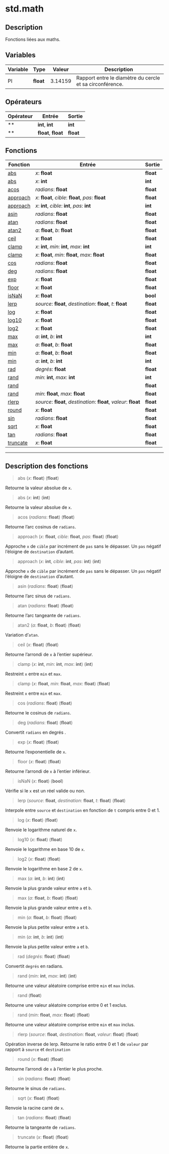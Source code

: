 # std.math

## Description
Fonctions liées aux maths.
## Variables
|Variable|Type|Valeur|Description|
|-|-|-|-|
|PI|**float**|3.14159|Rapport entre le diamètre du cercle et sa circonférence.|
## Opérateurs
|Opérateur|Entrée|Sortie|
|-|-|-|
|**|**int**, **int**|**int**|
|**|**float**, **float**|**float**|
## Fonctions
|Fonction|Entrée|Sortie|
|-|-|-|
|[abs](#func_0)|*x*: **float**|**float**|
|[abs](#func_1)|*x*: **int**|**int**|
|[acos](#func_2)|*radians*: **float**|**float**|
|[approach](#func_3)|*x*: **float**, *cible*: **float**, *pas*: **float**|**float**|
|[approach](#func_4)|*x*: **int**, *cible*: **int**, *pas*: **int**|**int**|
|[asin](#func_5)|*radians*: **float**|**float**|
|[atan](#func_6)|*radians*: **float**|**float**|
|[atan2](#func_7)|*a*: **float**, *b*: **float**|**float**|
|[ceil](#func_8)|*x*: **float**|**float**|
|[clamp](#func_9)|*x*: **int**, *min*: **int**, *max*: **int**|**int**|
|[clamp](#func_10)|*x*: **float**, *min*: **float**, *max*: **float**|**float**|
|[cos](#func_11)|*radians*: **float**|**float**|
|[deg](#func_12)|*radians*: **float**|**float**|
|[exp](#func_13)|*x*: **float**|**float**|
|[floor](#func_14)|*x*: **float**|**float**|
|[isNaN](#func_15)|*x*: **float**|**bool**|
|[lerp](#func_16)|*source*: **float**, *destination*: **float**, *t*: **float**|**float**|
|[log](#func_17)|*x*: **float**|**float**|
|[log10](#func_18)|*x*: **float**|**float**|
|[log2](#func_19)|*x*: **float**|**float**|
|[max](#func_20)|*a*: **int**, *b*: **int**|**int**|
|[max](#func_21)|*a*: **float**, *b*: **float**|**float**|
|[min](#func_22)|*a*: **float**, *b*: **float**|**float**|
|[min](#func_23)|*a*: **int**, *b*: **int**|**int**|
|[rad](#func_24)|*degrés*: **float**|**float**|
|[rand](#func_25)|*min*: **int**, *max*: **int**|**int**|
|[rand](#func_26)||**float**|
|[rand](#func_27)|*min*: **float**, *max*: **float**|**float**|
|[rlerp](#func_28)|*source*: **float**, *destination*: **float**, *valeur*: **float**|**float**|
|[round](#func_29)|*x*: **float**|**float**|
|[sin](#func_30)|*radians*: **float**|**float**|
|[sqrt](#func_31)|*x*: **float**|**float**|
|[tan](#func_32)|*radians*: **float**|**float**|
|[truncate](#func_33)|*x*: **float**|**float**|


***
## Description des fonctions

<a id="func_0"></a>
> abs (*x*: **float**) (**float**)

Retourne la valeur absolue de `x`.

<a id="func_1"></a>
> abs (*x*: **int**) (**int**)

Retourne la valeur absolue de `x`.

<a id="func_2"></a>
> acos (*radians*: **float**) (**float**)

Retourne l’arc cosinus de `radians`.

<a id="func_3"></a>
> approach (*x*: **float**, *cible*: **float**, *pas*: **float**) (**float**)

Approche `x` de `cible` par incrément de `pas` sans le dépasser.
Un `pas` négatif l’éloigne de `destination` d’autant.

<a id="func_4"></a>
> approach (*x*: **int**, *cible*: **int**, *pas*: **int**) (**int**)

Approche `x` de `cible` par incrément de `pas` sans le dépasser.
Un `pas` négatif l’éloigne de `destination` d’autant.

<a id="func_5"></a>
> asin (*radians*: **float**) (**float**)

Retourne l’arc sinus de `radians`.

<a id="func_6"></a>
> atan (*radians*: **float**) (**float**)

Retourne l’arc tangeante de `radians`.

<a id="func_7"></a>
> atan2 (*a*: **float**, *b*: **float**) (**float**)

Variation d’`atan`.

<a id="func_8"></a>
> ceil (*x*: **float**) (**float**)

Retourne l’arrondi de `x` à l’entier supérieur.

<a id="func_9"></a>
> clamp (*x*: **int**, *min*: **int**, *max*: **int**) (**int**)

Restreint `x` entre `min` et `max`.

<a id="func_10"></a>
> clamp (*x*: **float**, *min*: **float**, *max*: **float**) (**float**)

Restreint `x` entre `min` et `max`.

<a id="func_11"></a>
> cos (*radians*: **float**) (**float**)

Retourne le cosinus de `radians`.

<a id="func_12"></a>
> deg (*radians*: **float**) (**float**)

Convertit `radians` en degrés .

<a id="func_13"></a>
> exp (*x*: **float**) (**float**)

Retourne l’exponentielle de `x`.

<a id="func_14"></a>
> floor (*x*: **float**) (**float**)

Retourne l’arrondi de `x` à l’entier inférieur.

<a id="func_15"></a>
> isNaN (*x*: **float**) (**bool**)

Vérifie si le `x` est un réel valide ou non.

<a id="func_16"></a>
> lerp (*source*: **float**, *destination*: **float**, *t*: **float**) (**float**)

Interpole entre `source` et `destination` en fonction de `t` compris entre 0 et 1.

<a id="func_17"></a>
> log (*x*: **float**) (**float**)

Renvoie le logarithme naturel de `x`.

<a id="func_18"></a>
> log10 (*x*: **float**) (**float**)

Renvoie le logarithme en base 10 de `x`.

<a id="func_19"></a>
> log2 (*x*: **float**) (**float**)

Renvoie le logarithme en base 2 de `x`.

<a id="func_20"></a>
> max (*a*: **int**, *b*: **int**) (**int**)

Renvoie la plus grande valeur entre `a` et `b`.

<a id="func_21"></a>
> max (*a*: **float**, *b*: **float**) (**float**)

Renvoie la plus grande valeur entre `a` et `b`.

<a id="func_22"></a>
> min (*a*: **float**, *b*: **float**) (**float**)

Renvoie la plus petite valeur entre `a` et `b`.

<a id="func_23"></a>
> min (*a*: **int**, *b*: **int**) (**int**)

Renvoie la plus petite valeur entre `a` et `b`.

<a id="func_24"></a>
> rad (*degrés*: **float**) (**float**)

Convertit `degrés`  en radians.

<a id="func_25"></a>
> rand (*min*: **int**, *max*: **int**) (**int**)

Retourne une valeur aléatoire comprise entre `min` et `max` inclus.

<a id="func_26"></a>
> rand (**float**)

Retourne une valeur aléatoire comprise entre 0 et 1 exclus.

<a id="func_27"></a>
> rand (*min*: **float**, *max*: **float**) (**float**)

Retourne une valeur aléatoire comprise entre `min` et `max` inclus.

<a id="func_28"></a>
> rlerp (*source*: **float**, *destination*: **float**, *valeur*: **float**) (**float**)

Opération inverse de lerp.
Retourne le ratio entre 0 et 1 de `valeur` par rapport à `source` et `destination`

<a id="func_29"></a>
> round (*x*: **float**) (**float**)

Retourne l’arrondi de `x` à l’entier le plus proche.

<a id="func_30"></a>
> sin (*radians*: **float**) (**float**)

Retourne le sinus de `radians`.

<a id="func_31"></a>
> sqrt (*x*: **float**) (**float**)

Renvoie la racine carré de `x`.

<a id="func_32"></a>
> tan (*radians*: **float**) (**float**)

Retourne la tangeante de `radians`.

<a id="func_33"></a>
> truncate (*x*: **float**) (**float**)

Retourne la partie entière de `x`.


